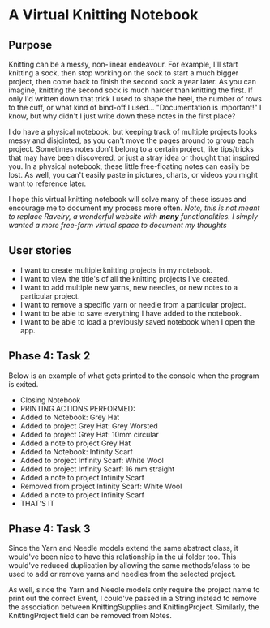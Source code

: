 # A Virtual Knitting Notebook

## Purpose

Knitting can be a messy, non-linear endeavour. For example, I'll start knitting a sock, then stop working on the sock to start a much 
bigger project, then come back to finish the second sock a year later. As you can imagine, knitting the second sock is much harder than knitting the first.
If only I'd written down that trick I used to shape the heel, the number of rows to the cuff, or what kind of bind-off I used... 
"Documentation is important!" I know, but why didn't I just write down these notes in the first place?

I do have a physical notebook, but keeping track of multiple projects looks messy and disjointed, as you can't move the pages around to group each project.
Sometimes notes don't belong to a certain project, like tips/tricks that may have been discovered, or just a stray idea or thought that inspired you. In a physical notebook, these little free-floating notes can easily be lost.
As well, you can't easily paste in pictures, charts, or videos you might want to reference later. 

I hope this virtual knitting notebook will solve many of these issues and encourage me to document my process more often.
*Note, this is not meant to replace Ravelry, a wonderful website with **many** functionalities. I simply wanted a more free-form virtual space to document my thoughts*

## User stories

- I want to create multiple knitting projects in my notebook.
- I want to view the title's of all the knitting projects I've created.
- I want to add multiple new yarns, new needles, or new notes to a particular project.
- I want to remove a specific yarn or needle from a particular project.
- I want to be able to save everything I have added to the notebook.
- I want to be able to load a previously saved notebook when I open the app.

## Phase 4: Task 2

Below is an example of what gets printed to the console when the program is exited.

- Closing Notebook
- PRINTING ACTIONS PERFORMED:
- Added to Notebook: Grey Hat
- Added to project Grey Hat: Grey Worsted
- Added to project Grey Hat: 10mm circular
- Added a note to project Grey Hat
- Added to Notebook: Infinity Scarf
- Added to project Infinity Scarf: White Wool
- Added to project Infinity Scarf: 16 mm straight
- Added a note to project Infinity Scarf
- Removed from project Infinity Scarf: White Wool
- Added a note to project Infinity Scarf
- THAT'S IT

## Phase 4: Task 3

Since the Yarn and Needle models extend the same abstract class, it would've been nice to have this relationship in the ui folder too. This would've reduced duplication by allowing the same methods/class to be used to add or remove yarns and needles from the selected project.

As well, since the Yarn and Needle models only require the project name to print out the correct Event, I could've passed in a String instead to remove the association between KnittingSupplies and KnittingProject. Similarly, the KnittingProject field can be removed from Notes.



